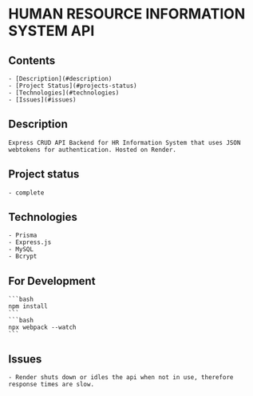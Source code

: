 # HUMAN RESOURCE INFORMATION SYSTEM API

## Contents
    - [Description](#description)
    - [Project Status](#projects-status)
    - [Technologies](#technologies)
    - [Issues](#issues)

## Description
    Express CRUD API Backend for HR Information System that uses JSON webtokens for authentication. Hosted on Render.

## Project status
    - complete

## Technologies
    - Prisma
    - Express.js
    - MySQL
    - Bcrypt

## For Development
    ```bash
    npm install
    ```
    ```bash
    npx webpack --watch
    ```

## Issues
    - Render shuts down or idles the api when not in use, therefore response times are slow.


